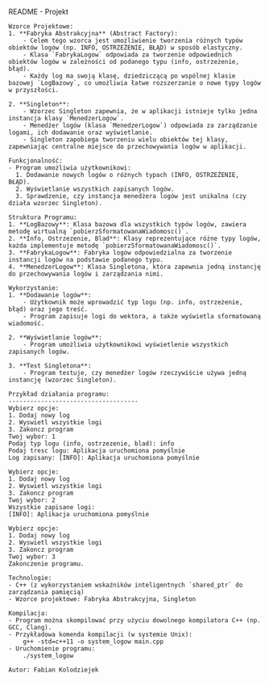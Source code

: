 README - Projekt

    Wzorce Projektowe:
    1. **Fabryka Abstrakcyjna** (Abstract Factory):
        - Celem tego wzorca jest umożliwienie tworzenia różnych typów obiektów logów (np. INFO, OSTRZEŻENIE, BŁĄD) w sposób elastyczny.
        - Klasa `FabrykaLogow` odpowiada za tworzenie odpowiednich obiektów logów w zależności od podanego typu (info, ostrzeżenie, błąd).
        - Każdy log ma swoją klasę, dziedziczącą po wspólnej klasie bazowej `LogBazowy`, co umożliwia łatwe rozszerzanie o nowe typy logów w przyszłości.

    2. **Singleton**:
        - Wzorzec Singleton zapewnia, że w aplikacji istnieje tylko jedna instancja klasy `MenedzerLogow`.
        - Menedżer logów (klasa `MenedzerLogow`) odpowiada za zarządzanie logami, ich dodawanie oraz wyświetlanie.
        - Singleton zapobiega tworzeniu wielu obiektów tej klasy, zapewniając centralne miejsce do przechowywania logów w aplikacji.

    Funkcjonalność:
    - Program umożliwia użytkownikowi:
      1. Dodawanie nowych logów o różnych typach (INFO, OSTRZEŻENIE, BŁĄD).
      2. Wyświetlanie wszystkich zapisanych logów.
      3. Sprawdzenie, czy instancja menedżera logów jest unikalna (czy działa wzorzec Singleton).

    Struktura Programu:
    1. **LogBazowy**: Klasa bazowa dla wszystkich typów logów, zawiera metodę wirtualną `pobierzSformatowanaWiadomosc()`.
    2. **Info, Ostrzezenie, Blad**: Klasy reprezentujące różne typy logów, każda implementuje metodę `pobierzSformatowanaWiadomosc()`.
    3. **FabrykaLogow**: Fabryka logów odpowiedzialna za tworzenie instancji logów na podstawie podanego typu.
    4. **MenedzerLogow**: Klasa Singletona, która zapewnia jedną instancję do przechowywania logów i zarządzania nimi.

    Wykorzystanie:
    1. **Dodawanie logów**:
        - Użytkownik może wprowadzić typ logu (np. info, ostrzeżenie, błąd) oraz jego treść.
        - Program zapisuje logi do wektora, a także wyświetla sformatowaną wiadomość.

    2. **Wyświetlanie logów**:
        - Program umożliwia użytkownikowi wyświetlenie wszystkich zapisanych logów.

    3. **Test Singletona**:
        - Program testuje, czy menedżer logów rzeczywiście używa jedną instancję (wzorzec Singleton).

    Przykład działania programu:
    ------------------------------------
    Wybierz opcje:
    1. Dodaj nowy log
    2. Wyswietl wszystkie logi
    3. Zakoncz program
    Twoj wybor: 1
    Podaj typ logu (info, ostrzezenie, blad): info
    Podaj tresc logu: Aplikacja uruchomiona pomyślnie
    Log zapisany: [INFO]: Aplikacja uruchomiona pomyślnie

    Wybierz opcje:
    1. Dodaj nowy log
    2. Wyswietl wszystkie logi
    3. Zakoncz program
    Twoj wybor: 2
    Wszystkie zapisane logi:
    [INFO]: Aplikacja uruchomiona pomyślnie

    Wybierz opcje:
    1. Dodaj nowy log
    2. Wyswietl wszystkie logi
    3. Zakoncz program
    Twoj wybor: 3
    Zakonczenie programu.

    Technologie:
    - C++ (z wykorzystaniem wskaźników inteligentnych `shared_ptr` do zarządzania pamięcią)
    - Wzorce projektowe: Fabryka Abstrakcyjna, Singleton

    Kompilacja:
    - Program można skompilować przy użyciu dowolnego kompilatora C++ (np. GCC, Clang).
    - Przykładowa komenda kompilacji (w systemie Unix):
        g++ -std=c++11 -o system_logow main.cpp
    - Uruchomienie programu:
        ./system_logow

    Autor: Fabian Kolodziejek
